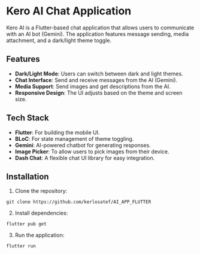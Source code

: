 # Kero AI Chat Application

Kero AI is a Flutter-based chat application that allows users to communicate with an AI bot (Gemini). The application features message sending, media attachment, and a dark/light theme toggle.

## Features

- **Dark/Light Mode**: Users can switch between dark and light themes.
- **Chat Interface**: Send and receive messages from the AI (Gemini).
- **Media Support**: Send images and get descriptions from the AI.
- **Responsive Design**: The UI adjusts based on the theme and screen size.

## Tech Stack

- **Flutter**: For building the mobile UI.
- **BLoC**: For state management of theme toggling.
- **Gemini**: AI-powered chatbot for generating responses.
- **Image Picker**: To allow users to pick images from their device.
- **Dash Chat**: A flexible chat UI library for easy integration.

## Installation

1. Clone the repository:
```
git clone https://github.com/kerlosatef/AI_APP_FLUTTER
```
2. Install dependencies:
```
flutter pub get
```
3. Run the application:
```
flutter run
